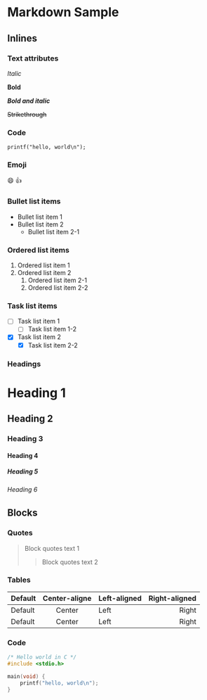 # Markdown Sample

## Inlines
### Text attributes

*Italic*

**Bold**

***Bold and italic***

~~Strikethrough~~

### Code

`printf("hello, world\n");`

### Emoji

:smile: :+1:

### Bullet list items

- Bullet list item 1
- Bullet list item 2
  - Bullet list item 2-1

### Ordered list items

1. Ordered list item 1
1. Ordered list item 2
   1. Ordered list item 2-1
   1. Ordered list item 2-2

### Task list items

- [ ] Task list item 1
  - [ ] Task list item 1-2
- [x] Task list item 2
  - [x] Task list item 2-2

### Headings
# Heading 1
## Heading 2
### Heading 3
#### Heading 4
##### Heading 5
###### Heading 6

## Blocks
### Quotes

> Block quotes text 1
>> Block quotes text 2

### Tables

| Default   | Center-aligne | Left-aligned | Right-aligned |
| --------- |:-------------:| :----------- | -------------:|
| Default   | Center        | Left         | Right         |
| Default   | Center        | Left         | Right         |

### Code

```c
/* Hello world in C */
#include <stdio.h>

main(void) {
    printf("hello, world\n");
}
```
